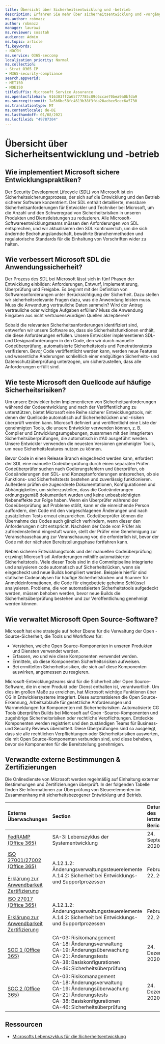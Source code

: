 ```yaml
---
title: Übersicht über Sicherheitsentwicklung und -betrieb
description: Erfahren Sie mehr über sicherheitsentwicklung und -vorgänge in Microsoft 365
ms.author: robmazz
author: robmazz
manager: laurawi
ms.reviewer: sosstah
audience: Admin
ms.topic: article
f1.keywords:
- NOCSH
ms.service: O365-seccomp
localization_priority: Normal
ms.collection:
- Strat_O365_IP
- M365-security-compliance
search.appverid:
- MET150
- MOE150
titleSuffix: Microsoft Service Assurance
ms.openlocfilehash: 916303ff2a65777785c89c6ccae70bea9a0bfda9
ms.sourcegitcommit: 7a5b6bc58fc4613b38f3fda20aebee5cec6a5730
ms.translationtype: MT
ms.contentlocale: de-DE
ms.lasthandoff: 01/08/2021
ms.locfileid: "49787304"
---
```

# <a name="security-development-and-operations-overview"></a>Übersicht über Sicherheitsentwicklung und -betrieb

## <a name="how-does-microsoft-implement-secure-development-practices"></a>Wie implementiert Microsoft sichere Entwicklungspraktiken?

Der Security Development Lifecycle (SDL) von Microsoft ist ein Sicherheitssicherungsprozess, der sich auf die Entwicklung und den Betrieb sicherer Software konzentriert. Der SDL enthält detaillierte, messbare Sicherheitsanforderungen für Entwickler und Techniker bei Microsoft, um die Anzahl und den Schweregrad von Sicherheitsrisiken in unseren Produkten und Dienstleistungen zu reduzieren. Alle Microsoft-Softwareentwicklungsteams müssen den Anforderungen von SDL entsprechen, und wir aktualisieren den SDL kontinuierlich, um die sich ändernde Bedrohungslandschaft, bewährte Branchenmethoden und regulatorische Standards für die Einhaltung von Vorschriften wider zu halten.

## <a name="how-does-microsofts-sdl-improve-application-security"></a>Wie verbessert Microsoft SDL die Anwendungssicherheit?

Der Prozess des SDL bei Microsoft lässt sich in fünf Phasen der Entwicklung einbilden: Anforderungen, Entwurf, Implementierung, Überprüfung und Freigabe. Es beginnt mit der Definition von Softwareanforderungen unter Berücksichtigung der Sicherheit. Dazu stellen wir sicherheitsrelevante Fragen dazu, was die Anwendung leisten muss. Muss die Anwendung vertrauliche Daten sammeln? Wird der Antrag vertrauliche oder wichtige Aufgaben erfüllen? Muss die Anwendung Eingaben aus nicht vertrauenswürdigen Quellen akzeptieren?

Sobald die relevanten Sicherheitsanforderungen identifiziert sind, entwerfen wir unsere Software so, dass sie Sicherheitsfunktionen enthält, die diese Anforderungen erfüllen. Unsere Entwickler implementieren SDL- und Designanforderungen in den Code, den wir durch manuelle Codeüberprüfung, automatisierte Sicherheitstools und Penetrationstests verifizieren. Bevor Code veröffentlicht werden kann, werden neue Features und wesentliche Änderungen schließlich einer endgültigen Sicherheits- und Datenschutzüberprüfung unterzogen, um sicherzustellen, dass alle Anforderungen erfüllt sind.

## <a name="how-does-microsoft-test-source-code-for-common-vulnerabilities"></a>Wie teste Microsoft den Quellcode auf häufige Sicherheitsrisiken?

Um unsere Entwickler beim Implementieren von Sicherheitsanforderungen während der Codeentwicklung und nach der Veröffentlichung zu unterstützen, bietet Microsoft eine Reihe sicherer Entwicklungstools, mit denen der Quellcode automatisch auf Sicherheitslücken und -risiken überprüft werden kann. Microsoft definiert und veröffentlicht eine Liste der genehmigten Tools, die unsere Entwickler verwenden können, z. B. Compiler und Entwicklungsumgebungen, zusammen mit den integrierten Sicherheitsüberprüfungen, die automatisch in #A0 ausgeführt werden. Unsere Entwickler verwenden die neuesten Versionen genehmigter Tools, um neue Sicherheitsfeatures nutzen zu können.

Bevor Code in einen Release Branch eingecheckt werden kann, erfordert der SDL eine manuelle Codeüberprüfung durch einen separaten Prüfer. Codeüberprüfer suchen nach Codierungsfehlern und überprüfen, ob Codeänderungen den SDL- und Konzeptanforderungen entsprechen, ob sie Funktions- und Sicherheitstests bestehen und zuverlässig funktionieren. Außerdem prüfen sie zugeordnete Dokumentationen, Konfigurationen und Abhängigkeiten, um sicherzustellen, dass die Codeänderungen ordnungsgemäß dokumentiert wurden und keine unbeabsichtigten Nebeneffekte zur Folge haben. Wenn ein Überprüfer während der Codeüberprüfung auf Probleme stößt, kann er die einreichende Person auffordern, den Code mit den vorgeschlagenen Änderungen und nach zusätzlichen Tests erneut einzureichen. Codeüberprüfer können die Übernahme des Codes auch gänzlich verhindern, wenn dieser den Anforderungen nicht entspricht. Nachdem der Code vom Prüfer als zufriedenstellend eingestuft wurde, stellt der Prüfer eine Genehmigung zur Veranschauschauung zur Veranschauung vor, die erforderlich ist, bevor der Code mit der nächsten Bereitstellungsphase fortfahren kann.

Neben sicheren Entwicklungstools und der manuellen Codeüberprüfung erzwingt Microsoft sdl Anforderungen mithilfe automatisierter Sicherheitstools. Viele dieser Tools sind in die Commitpipeline integrierte und analysieren code automatisch auf Sicherheitslücken, wenn sie eingecheckt und neue Builds kompiliert werden. Beispiele hierfür sind statische Codeanalysen für häufige Sicherheitslücken und Scanner für Anmeldeinformationen, die Code für eingebettete geheime Schlüssel analysieren. Probleme, die von automatisierten Sicherheitstools aufgedeckt werden, müssen behoben werden, bevor neue Builds die Sicherheitsüberprüfung bestehen und zur Veröffentlichung genehmigt werden können.

## <a name="how-does-microsoft-manage-open-source-software"></a>Wie verwaltet Microsoft Open Source-Software?

Microsoft hat eine strategie auf hoher Ebene für die Verwaltung der Open -Source-Sicherheit, die Tools und Workflows für:

- Verstehen, welche Open Source-Komponenten in unseren Produkten und Diensten verwendet werden.
- Erfassen, wo und wie diese Komponenten verwendet werden.
- Ermitteln, ob diese Komponenten Sicherheitsrisiken aufweisen.
- Bei ermittelten Sicherheitsrisiken, die sich auf diese Komponenten auswirken, angemessen zu reagieren.

Microsoft-Entwicklungsteams sind für die Sicherheit aller Open Source-Software, die in einem Produkt oder Dienst enthalten ist, verantwortlich. Um dies im großen Maße zu erreichen, hat Microsoft wichtige Funktionen über CG in Entwicklersysteme integriert. Diese automatisieren die Open Source-Erkennung, Arbeitsabläufe für gesetzliche Anforderungen und Warnmeldungen für Komponenten mit Sicherheitsrisiken. Automatisierte CG Tools überprüfen Builds bei Microsoft auf Open -Source-Komponenten und zugehörige Sicherheitsrisiken oder rechtliche Verpflichtungen. Entdeckte Komponenten werden registriert und den zuständigen Teams für Business-und Security Reviews übermittelt. Diese Überprüfungen sind so ausgelegt, dass sie alle rechtlichen Verpflichtungen oder Sicherheitsrisiken auswerten, die mit Open Source-Komponenten verbunden sind, und diese beheben, bevor sie Komponenten für die Bereitstellung genehmigen.

## <a name="related-external-regulations--certifications"></a>Verwandte externe Bestimmungen & Zertifizierungen

Die Onlinedienste von Microsoft werden regelmäßig auf Einhaltung externer Bestimmungen und Zertifizierungen überprüft. In der folgenden Tabelle finden Sie Informationen zur Überprüfung von Steuerelementen im Zusammenhang mit sicherheitsbezogener Entwicklung und Betrieb.

| **Externe Überwachungen** | **Section** | **Datum des letzten Berichts** |
|:--------------------|:------------|:-----------------------|
| [FedRAMP (Office 365)](https://compliance.microsoft.com/compliancemanager) | SA-3: Lebenszyklus der Systementwicklung | 24. September 2020 |
| [ISO 27001/27002 (Office 365)](https://servicetrust.microsoft.com/ViewPage/MSComplianceGuideV3?command=Download&downloadType=Document&downloadId=d7864d4f-e053-4cc4-a964-fa526d07c3be&tab=7027ead0-3d6b-11e9-b9e1-290b1eb4cdeb&docTab=7027ead0-3d6b-11e9-b9e1-290b1eb4cdeb_ISO_Reports) <br><br> [Erklärung zur Anwendbarkeit](https://servicetrust.microsoft.com/ViewPage/MSComplianceGuide?command=Download&downloadType=Document&downloadId=8ee1e46b-2ada-4e7b-bb7d-4c55a8cb6fcd&docTab=4ce99610-c9c0-11e7-8c2c-f908a777fa4d_ISO_Reports) <br> [Zertifizierung](https://servicetrust.microsoft.com/ViewPage/MSComplianceGuideV3?command=Download&downloadType=Document&downloadId=1e84a14a-2468-45ac-9412-5e53250d57ec&tab=7027ead0-3d6b-11e9-b9e1-290b1eb4cdeb&docTab=7027ead0-3d6b-11e9-b9e1-290b1eb4cdeb_ISO_Reports) | A.12.1.2: Änderungsverwaltungssteuerelemente <br> A.14.2: Sicherheit bei Entwicklungs- und Supportprozessen | Februar 22, 2020 |
| [ISO 27017 (Office 365)](https://servicetrust.microsoft.com/ViewPage/MSComplianceGuideV3?command=Download&downloadType=Document&downloadId=d7864d4f-e053-4cc4-a964-fa526d07c3be&tab=7027ead0-3d6b-11e9-b9e1-290b1eb4cdeb&docTab=7027ead0-3d6b-11e9-b9e1-290b1eb4cdeb_ISO_Reports) <br><br> [Erklärung zur Anwendbarkeit](https://servicetrust.microsoft.com/ViewPage/MSComplianceGuide?command=Download&downloadType=Document&downloadId=8ee1e46b-2ada-4e7b-bb7d-4c55a8cb6fcd&docTab=4ce99610-c9c0-11e7-8c2c-f908a777fa4d_ISO_Reports) <br> [Zertifizierung](https://servicetrust.microsoft.com/ViewPage/MSComplianceGuideV3?command=Download&downloadType=Document&downloadId=70de0999-5451-43a3-9ef4-761e8fbfb1a3&tab=7027ead0-3d6b-11e9-b9e1-290b1eb4cdeb&docTab=7027ead0-3d6b-11e9-b9e1-290b1eb4cdeb_ISO_Reports) | A.12.1.2: Änderungsverwaltungssteuerelemente <br> A.14.2: Sicherheit bei Entwicklungs- und Supportprozessen | Februar 22, 2020 |
| [SOC 1 (Office 365)](https://servicetrust.microsoft.com/ViewPage/MSComplianceGuideV3?command=Download&downloadType=Document&downloadId=90df3f9c-3aaf-4dbf-99d0-ca9f2991721b&tab=7027ead0-3d6b-11e9-b9e1-290b1eb4cdeb&docTab=7027ead0-3d6b-11e9-b9e1-290b1eb4cdeb_SOC_%2F_SSAE_16_Reports) | CA-03: Risikomanagement <br> CA-18: Änderungsverwaltung <br> CA-19: Änderungsüberwachung <br> CA-21: Änderungstests <br> CA-38: Basiskonfigurationen <br> CA-46: Sicherheitsüberprüfung | 24. Dezember 2020 |
| [SOC 2 (Office 365)](https://servicetrust.microsoft.com/ViewPage/MSComplianceGuideV3?command=Download&downloadType=Document&downloadId=a73c1738-7892-42b7-acd3-87b6371c53f6&tab=7027ead0-3d6b-11e9-b9e1-290b1eb4cdeb&docTab=7027ead0-3d6b-11e9-b9e1-290b1eb4cdeb_SOC_%2F_SSAE_16_Reports) | CA-03: Risikomanagement <br> CA-18: Änderungsverwaltung <br> CA-19: Änderungsüberwachung <br> CA-21: Änderungstests <br> CA-38: Basiskonfigurationen <br> CA-46: Sicherheitsüberprüfung | 24. Dezember 2020 |

## <a name="resources"></a>Ressourcen

- [Microsofts Lebenszyklus für die Sicherheitsentwicklung](https://www.microsoft.com/securityengineering/sdl)
